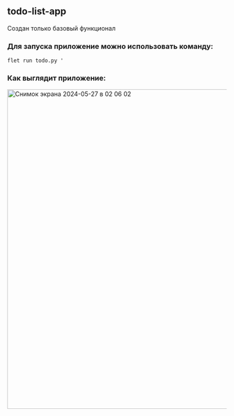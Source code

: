 ## todo-list-app
Создан только базовый функционал
### Для запуска приложение можно использовать команду:  
    flet run todo.py '
### Как выглядит приложение:
<img width="735" alt="Снимок экрана 2024-05-27 в 02 06 02" src="https://github.com/Eskadra/todo-list-app/assets/23533551/65321e92-7cf2-43f1-97f2-ab28865475be">
